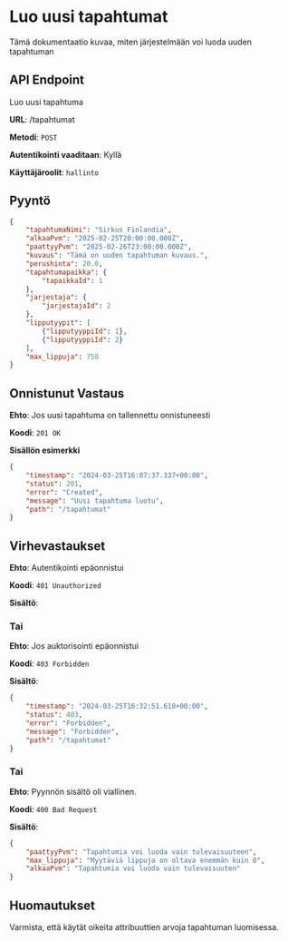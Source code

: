 # Luo uusi tapahtumat
Tämä dokumentaatio kuvaa, miten järjestelmään voi luoda uuden tapahtuman

## API Endpoint
Luo uusi tapahtuma

**URL**: /tapahtumat

**Metodi**: `POST`

**Autentikointi vaaditaan**: Kyllä

**Käyttäjäroolit**: `hallinto`

## Pyyntö

```Json
{
    "tapahtumaNimi": "Sirkus Finlandia",
    "alkaaPvm": "2025-02-25T20:00:00.000Z",
    "paattyyPvm": "2025-02-26T23:00:00.000Z",
    "kuvaus": "Tämä on uuden tapahtuman kuvaus.",
    "perushinta": 20.0,
    "tapahtumapaikka": {
        "tapaikkaId": 1
    },
    "jarjestaja": {
        "jarjestajaId": 2
    },
    "lipputyypit": [
        {"lipputyyppiId": 1},
        {"lipputyyppiId": 2}
    ],
    "max_lippuja": 750
}
```

## Onnistunut Vastaus

**Ehto**: Jos uusi tapahtuma on tallennettu onnistuneesti

**Koodi**: `201 OK`

**Sisällön esimerkki**
```json
{
    "timestamp": "2024-03-25T16:07:37.337+00:00",
    "status": 201,
    "error": "Created",
    "message": "Uusi tapahtuma luotu",
    "path": "/tapahtumat"
}
```
## Virhevastaukset

**Ehto**: Autentikointi epäonnistui

**Koodi**: `401 Unauthorized`

**Sisältö**:

### Tai

**Ehto**: Jos auktorisointi epäonnistui

**Koodi**: `403 Forbidden`

**Sisältö**:
```json
{
    "timestamp": "2024-03-25T16:32:51.618+00:00",
    "status": 403,
    "error": "Forbidden",
    "message": "Forbidden",
    "path": "/tapahtumat"
}
```

### Tai

**Ehto**: Pyynnön sisältö oli viallinen.

**Koodi**: `400 Bad Request`

**Sisältö**:
```json
{
    "paattyyPvm": "Tapahtumia voi luoda vain tulevaisuuteen",
    "max_lippuja": "Myytäviä lippuja on oltava enemmän kuin 0",
    "alkaaPvm": "Tapahtumia voi luoda vain tulevaisuuten"
}
```

## Huomautukset
Varmista, että käytät oikeita attribuuttien arvoja tapahtuman luomisessa.